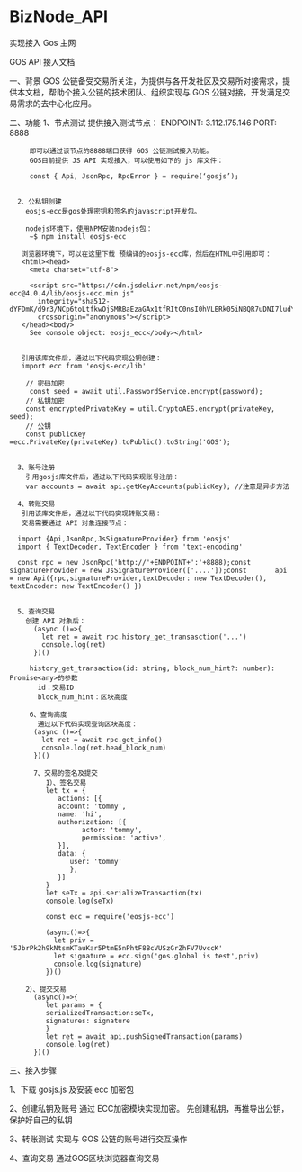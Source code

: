 # BizNode_API
实现接入 Gos 主网



GOS API 接入文档

 一、背景
   GOS 公链备受交易所关注，为提供与各开发社区及交易所对接需求，提供本文档，帮助个接入公链的技术团队、组织实现与 GOS 公链对接，开发满足交易需求的去中心化应用。

二、功能
      1、节点测试
         提供接入测试节点：
         ENDPOINT:  3.112.175.146
         PORT: 8888

         即可以通过该节点的8888端口获得 GOS 公链测试接入功能。
         GOS目前提供 JS API 实现接入，可以使用如下的 js 库文件：

         const { Api, JsonRpc, RpcError } = require(‘gosjs’);

      
      2、公私钥创建
        eosjs-ecc是gos处理密钥和签名的javascript开发包。

        nodejs环境下，使用NPM安装nodejs包：
         ~$ npm install eosjs-ecc
   
       浏览器环境下，可以在这里下载 预编译的eosjs-ecc库，然后在HTML中引用即可：
       <html><head>
         <meta charset="utf-8">
          
         <script src="https://cdn.jsdelivr.net/npm/eosjs-ecc@4.0.4/lib/eosjs-ecc.min.js"
           integrity="sha512-dYFDmK/d9r3/NCp6toLtfkwOjSMRBaEzaGAx1tfRItC0nsI0hVLERk05iNBQR7uDNI7ludYhcBI4vUiFHdjsTQ=="
           crossorigin="anonymous"></script>
       </head><body>
         See console object: eosjs_ecc</body></html>


       引用该库文件后，通过以下代码实现公钥创建：
       import ecc from 'eosjs-ecc/lib'

        // 密码加密       
         const seed = await util.PasswordService.encrypt(password);   
        // 私钥加密        
        const encryptedPrivateKey = util.CryptoAES.encrypt(privateKey, seed);        
        // 公钥        
        const publicKey =ecc.PrivateKey(privateKey).toPublic().toString('GOS');                
      
      
      3、账号注册
        引用gosjs库文件后，通过以下代码实现账号注册：
        var accounts = await api.getKeyAccounts(publicKey); //注意是异步方法
        
      4、转账交易
       引用该库文件后，通过以下代码实现转账交易：
       交易需要通过 API 对象连接节点：

      import {Api,JsonRpc,JsSignatureProvider} from 'eosjs'
      import { TextDecoder, TextEncoder } from 'text-encoding'

      const rpc = new JsonRpc('http://'+ENDPOINT+':'+8888);const signatureProvider = new JsSignatureProvider(['....']);const       api = new Api({rpc,signatureProvider,textDecoder: new TextDecoder(), textEncoder: new TextEncoder() })
      
      
      5、查询交易
        创建 API 对象后：
          (async ()=>{
            let ret = await rpc.history_get_transasction('...')
            console.log(ret)
          })()

         history_get_transaction(id: string, block_num_hint?: number): Promise<any>的参数
           id：交易ID
           block_num_hint：区块高度
           
         6、查询高度
           通过以下代码实现查询区块高度：
          (async ()=>{
            let ret = await rpc.get_info()
            console.log(ret.head_block_num)
          })()
          
          7、交易的签名及提交
             1）、签名交易
             let tx = {
                actions: [{
                account: 'tommy',
                name: 'hi',
                authorization: [{
                      actor: 'tommy',
                      permission: 'active',
                }],
                data: {
                   user: 'tommy'
                   },
                }]
             }
             let seTx = api.serializeTransaction(tx)
             console.log(seTx)

             const ecc = require('eosjs-ecc')

             (async()=>{
               let priv = '5JbrPk2h9kNtsmKTauKar5PtmE5nPhtF8BcVUSzGrZhFV7UvccK'
               let signature = ecc.sign('gos.global is test',priv)
               console.log(signature)
             })()
      
        2）、提交交易
          (async()=>{
             let params = {
             serializedTransaction:seTx,
             signatures: signature
             }
             let ret = await api.pushSignedTransaction(params)
             console.log(ret)
          })()

三、接入步骤
    
   1、下载 gosjs.js 及安装 ecc 加密包
   
   2、创建私钥及账号
      通过 ECC加密模块实现加密。
      先创建私钥，再推导出公钥，保护好自己的私钥
      
   3、转账测试
      实现与 GOS 公链的账号进行交互操作
      
   4、查询交易
      通过GOS区块浏览器查询交易
